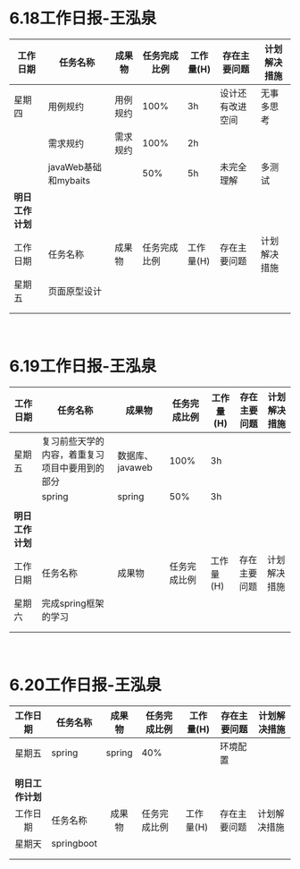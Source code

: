 # 6.18工作日报-王泓泉
| 工作日期         | 任务名称   | 成果物   | 任务完成比例 | 工作量(H) | 存在主要问题       | 计划解决措施     |
| ---------------- | ---------- | -------- | ------------ | --------- | ------------------ | ---------------- |
| 星期四           | 用例规约   | 用例规约 | 100%          | 3h       | 设计还有改进空间 | 无事多思考 |
|                  |  需求规约  |  需求规约| 100%          | 2h       |    |          |
|                  | javaWeb基础和mybaits    |          | 50%          | 5h        | 未完全理解       | 多测试   |
| **明日工作计划** |            |          |              |           |                    |                  |
| 工作日期         | 任务名称   | 成果物   | 任务完成比例 | 工作量(H) | 存在主要问题       | 计划解决措施     |
| 星期五           | 页面原型设计   |          |              |           |                    |                  |
|                  |            |          |              |           |                    |                  |
|                  |            |          |              |           |                    |                  |

​							

# 6.19工作日报-王泓泉

| 工作日期         | 任务名称                                       | 成果物          | 任务完成比例 | 工作量(H) | 存在主要问题 | 计划解决措施 |
| ---------------- | ---------------------------------------------- | --------------- | ------------ | --------- | ------------ | ------------ |
| 星期五           | 复习前些天学的内容，着重复习项目中要用到的部分 | 数据库、javaweb | 100%         | 3h        |              |              |
|                  | spring                                         | spring          | 50%          | 3h        |              |              |
|                  |                                                |                 |              |           |              |              |
| **明日工作计划** |                                                |                 |              |           |              |              |
| 工作日期         | 任务名称                                       | 成果物          | 任务完成比例 | 工作量(H) | 存在主要问题 | 计划解决措施 |
| 星期六           | 完成spring框架的学习                           |                 |              |           |              |              |
|                  |                                                |                 |              |           |              |              |
|                  |                                                |                 |              |           |              |              |

​							

# 6.20工作日报-王泓泉

|     工作日期     | 任务名称   | 成果物 | 任务完成比例 | 工作量(H) | 存在主要问题 | 计划解决措施 |
| :--------------: | ---------- | :----: | ------------ | --------- | ------------ | ------------ |
|      星期五      | spring     | spring | 40%          |           | 环境配置     |              |
|                  |            |        |              |           |              |              |
|                  |            |        |              |           |              |              |
| **明日工作计划** |            |        |              |           |              |              |
|     工作日期     | 任务名称   | 成果物 | 任务完成比例 | 工作量(H) | 存在主要问题 | 计划解决措施 |
|      星期天      | springboot |        |              |           |              |              |
|                  |            |        |              |           |              |              |
|                  |            |        |              |           |              |              |

​							

